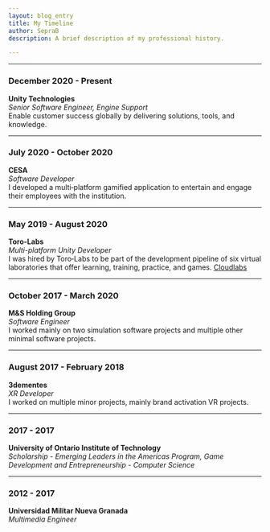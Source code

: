 ```yaml
---
layout: blog_entry
title: My Timeline
author: SepraB
description: A brief description of my professional history.

---
```


* * *
### December 2020 - Present

**Unity Technologies**  
_Senior Software Engineer, Engine Support_  
Enable customer success globally by delivering solutions, tools, and knowledge.
* * *
### July 2020 - October 2020

**CESA**  
_Software Developer_  
I developed a multi‐platform gamified application to entertain and engage their employees with the institution.
* * *
### May 2019 - August 2020

**Toro-Labs**  
_Multi-platform Unity Developer_  
I was hired by Toro‐Labs to be part of the development pipeline of six virtual laboratories that offer learning, training, practice, and games. [Cloudlabs](https://cloudlabs.us/)
* * *
### October 2017 - March 2020

**M&S Holding Group**  
_Software Engineer_  
I worked mainly on two simulation software projects and multiple other minimal software projects.
* * *
### August 2017 - February 2018

**3dementes**  
_XR Developer_  
I worked on multiple minor projects, mainly brand activation VR projects.
* * *
### 2017 - 2017

**University of Ontario Institute of Technology**  
_Scholarship - Emerging Leaders in the Americas Program, Game Development and Entrepreneurship - Computer Science_
* * *
### 2012 - 2017

**Universidad Militar Nueva Granada**  
_Multimedia Engineer_
